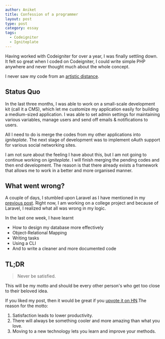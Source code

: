 ```yaml
---
author: Aniket
title: Confession of a programmer
layout: post
type: post
category: essay
tags:
  - Codeigniter
  - Igniteplate
---
```

Having worked with Codeigniter for over a year, I was finally settling down.
It felt so great when I coded on Codeigniter, I could write simple PHP anywhere and never thought much about the whole concept.

I never saw my code from an [artistic distance][1].

## Status Quo

In the last three months, I was able to work on a small-scale development kit (call it a CMS), which let me customize my application easily for building a medium-sized application.
I was able to set admin settings for maintaining various variables, manage users and send off emails & notifications to users.

All I need to do is merge the codes from my other applications into *igniteplate*.
The next stage of development was to implement oAuth support for various social networking sites.

I am not sure about the feeling I have about this, but I am not going to continue working on *igniteplate*.
I will finish merging the pending codes and then end development.
The reason is that there already exists a framework that allows me to work in a better and more organised manner.

## What went wrong?

A couple of days, I stumbled upon Laravel as I have mentioned in my [previous post][2].
Right now, I am working on a college project and because of Laravel, I realized what all was wrong in my logic.

In the last one week, I have learnt

*   How to design my database more effectively
*   Object-Relational Mapping
*   Writing tasks
*   Using a CLI
*   And to write a cleaner and more documented code

## TL;DR

> Never be satisfied.

This will be my motto and should be every other person's who get too close to their beloved idea.

If you liked my post, then it would be great if you [upvote it on HN][3].The reason for the motto:

1.  Satisfaction leads to lower productivity.
2.  There will always be something cooler and more amazing than what you love.
3.  Moving to a new technology lets you learn and improve your methods.

 [1]: http://www.alistapart.com/articles/artistic-distance/ "Artistic Distance"
 [2]: http://www.aniketpant.com/posts/a-shift-from-codeigniter-to-laravel "A Shift from Codeigniter to Laravel"
 [3]: http://news.ycombinator.com/item?id=4070202
